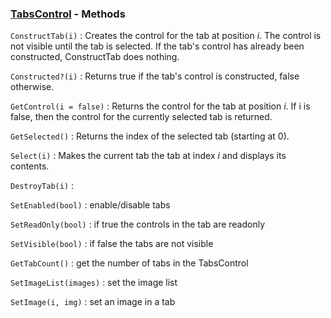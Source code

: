 ### [TabsControl](<../TabsControl.md>) - Methods
`ConstructTab(i)`
: Creates the control for the tab at position *i*.  The control is not visible until the tab is selected. If the tab's control has already been constructed, ConstructTab does nothing.

`Constructed?(i)`
: Returns true if the tab's control is constructed, false otherwise.

`GetControl(i = false)`
: Returns the control for the tab at position *i*.  If i is false, then the control for the currently selected tab is returned.

`GetSelected()`
: Returns the index of the selected tab (starting at 0).

`Select(i)`
: Makes the current tab the tab at index *i* and displays its contents.

`DestroyTab(i)`
: &nbsp;

`SetEnabled(bool)`
: enable/disable tabs

`SetReadOnly(bool)`
: if true the controls in the tab are readonly

`SetVisible(bool)`
: if false the tabs are not visible

`GetTabCount()`
: get the number of tabs in the TabsControl

`SetImageList(images)`
: set the image list

`SetImage(i, img)`
: set an image in a tab